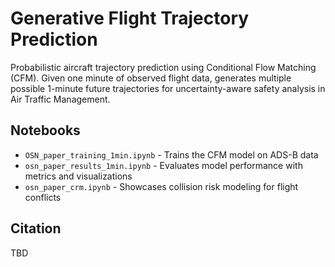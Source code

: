 # Generative Flight Trajectory Prediction

Probabilistic aircraft trajectory prediction using Conditional Flow Matching (CFM). Given one minute of observed flight data, generates multiple possible 1-minute future trajectories for uncertainty-aware safety analysis in Air Traffic Management.

## Notebooks

- `OSN_paper_training_1min.ipynb` - Trains the CFM model on ADS-B data
- `osn_paper_results_1min.ipynb` - Evaluates model performance with metrics and visualizations
- `osn_paper_crm.ipynb` - Showcases collision risk modeling for flight conflicts

## Citation

TBD
